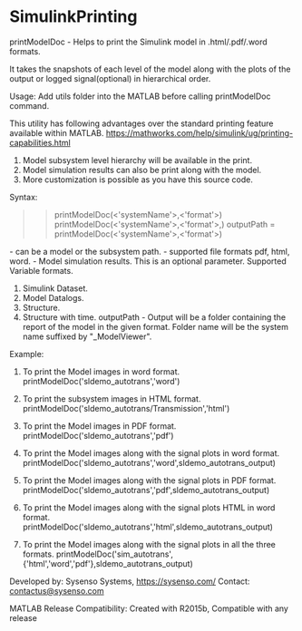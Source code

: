 # SimulinkPrinting
printModelDoc - Helps to print the Simulink model in .html/.pdf/.word formats.

It takes the snapshots of each level of the model along with the plots of the output or logged signal(optional) in hierarchical order.

Usage: Add utils folder into the MATLAB before calling printModelDoc command.

This utility has following advantages over the standard printing feature available within MATLAB. https://mathworks.com/help/simulink/ug/printing-capabilities.html

1. Model subsystem level hierarchy will be available in the print.
2. Model simulation results can also be print along with the model.
3. More customization is possible as you have this source code.

Syntax:
>> printModelDoc(<'systemName'>,<'format'>)
>> printModelDoc(<'systemName'>,<'format'>,<variable>)
>> outputPath = printModelDoc(<'systemName'>,<'format'>)

<systemName> - can be a model or the subsystem path.
<format> - supported file formats pdf, html, word.
<variable> - Model simulation results. This is an optional parameter.
Supported Variable formats.
1. Simulink Dataset.
2. Model Datalogs.
3. Structure.
4. Structure with time.
outputPath - Output will be a folder containing the report of the model
in the given format. Folder name will be the system name suffixed by "_ModelViewer".

Example:
1. To print the Model images in word format.
printModelDoc('sldemo_autotrans','word')

2. To print the subsystem images in HTML format.
printModelDoc('sldemo_autotrans/Transmission','html')

3. To print the Model images in PDF format.
printModelDoc('sldemo_autotrans','pdf')

4. To print the Model images along with the signal plots in word format.
printModelDoc('sldemo_autotrans','word',sldemo_autotrans_output)

5. To print the Model images along with the signal plots in PDF format.
printModelDoc('sldemo_autotrans','pdf',sldemo_autotrans_output)

6. To print the Model images along with the signal plots HTML in word format.
printModelDoc('sldemo_autotrans','html',sldemo_autotrans_output)

7. To print the Model images along with the signal plots in all the three
formats.
printModelDoc('sim_autotrans',{'html','word','pdf'},sldemo_autotrans_output)

Developed by: Sysenso Systems, https://sysenso.com/
Contact: contactus@sysenso.com


MATLAB Release Compatibility: Created with R2015b, Compatible with any release

